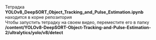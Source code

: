 Тетрадка **YOLOv8_DeepSORT_Object_Tracking_and_Pulse_Estimation.ipynb** находится в корне репозитория \
Чтобы запустить тетрадку на своем видео, переместите его в папку **/content/YOLOv8-DeepSORT-Object-Tracking-and-Pulse-Estimation-2/ultralytics/yolo/v8/detect**
